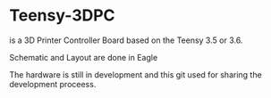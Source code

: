 # Teensy-3DPC 
is a 3D Printer Controller Board based on the Teensy 3.5 or 3.6.

Schematic and Layout are done in Eagle 

The hardware is still in development and this git used for sharing the development proceess.
